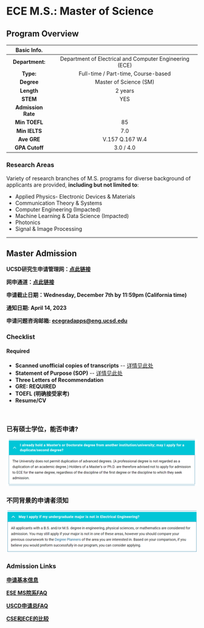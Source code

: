 # ECE M.S.: Master of Science

## Program Overview

|Basic Info.||
| :---: | :---: |
| **Department:** | Department of Electrical and Computer Engineering (ECE) |
| **Type:** | Full-time / Part-time, Course-based |
| **Degree** | Master of Science (SM) |
| **Length** | 2 years |
| **STEM** | YES |
| **Admission Rate** |  |
| **Min TOEFL** | 85 |
| **Min IELTS** | 7.0 |
| **Ave GRE** | V.157 Q.167 W.4 |
| **GPA Cutoff** | 3.0 / 4.0 |

### Research Areas
Variety of research branches of M.S. programs for diverse background of applicants are provided, **including but not limited to**:

- Applied Physics- Electronic Devices & Materials
- Communication Theory & Systems
- Computer Engineering (Impacted)
- Machine Learning & Data Science (Impacted)
- Photonics
- Signal & Image Processing

---

## Master Admission

**UCSD研究生申请管理网：[点此链接](https://connect.grad.ucsd.edu/apply/)**

**网申通道：[点此链接](https://grad.ucsd.edu/admissions/index.html)**

**申请截止日期：Wednesday, December 7th
by 11:59pm (California time)**

**通知日期: April 14, 2023**

**申请问题咨询邮箱: ecegradapps@eng.ucsd.edu**


### Checklist
#### Required

- **Scanned unofficial copies of transcripts** -- [详情见此处](https://grad.ucsd.edu/admissions/requirements/academic-transcripts.html)
- **Statement of Purpose (SOP)** -- [详情见此处](https://grad.ucsd.edu/admissions/requirements/statement-of-purpose.html)
- **Three Letters of Recommendation**
- **GRE: REQUIRED**
- **TOEFL (明确接受家考)**
- **Resume/CV**

</br>


### 已有硕士学位，能否申请? 
![](./ECE/duplicates.png)

### 不同背景的申请者须知
![](./ECE/bg.png)

###  Admission Links
**[申请基本信息](https://ece.ucsd.edu/graduate/graduate-admissions)**

**[ESE MS院系FAQ](https://ece.ucsd.edu/graduate/admissions-faq)**

**[USCD申请总FAQ](https://grad.ucsd.edu/admissions/admission-faq/index.html)**

**[CSE和ECE的比较](https://ece.ucsd.edu/graduate/comparison-degree-ece-and-cse)**